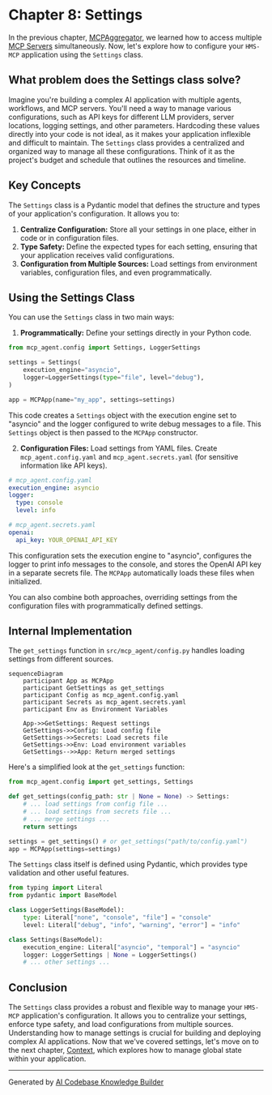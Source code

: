 # Chapter 8: Settings

In the previous chapter, [MCPAggregator](07_mcpaggregator.md), we learned how to access multiple [MCP Servers](04_mcp_server.md) simultaneously. Now, let's explore how to configure your `HMS-MCP` application using the `Settings` class.

## What problem does the Settings class solve?

Imagine you're building a complex AI application with multiple agents, workflows, and MCP servers.  You'll need a way to manage various configurations, such as API keys for different LLM providers, server locations, logging settings, and other parameters.  Hardcoding these values directly into your code is not ideal, as it makes your application inflexible and difficult to maintain.  The `Settings` class provides a centralized and organized way to manage all these configurations.  Think of it as the project's budget and schedule that outlines the resources and timeline.

## Key Concepts

The `Settings` class is a Pydantic model that defines the structure and types of your application's configuration.  It allows you to:

1. **Centralize Configuration:** Store all your settings in one place, either in code or in configuration files.
2. **Type Safety:** Define the expected types for each setting, ensuring that your application receives valid configurations.
3. **Configuration from Multiple Sources:** Load settings from environment variables, configuration files, and even programmatically.

## Using the Settings Class

You can use the `Settings` class in two main ways:

1. **Programmatically:** Define your settings directly in your Python code.

```python
from mcp_agent.config import Settings, LoggerSettings

settings = Settings(
    execution_engine="asyncio",
    logger=LoggerSettings(type="file", level="debug"),
)

app = MCPApp(name="my_app", settings=settings)
```

This code creates a `Settings` object with the execution engine set to "asyncio" and the logger configured to write debug messages to a file.  This `Settings` object is then passed to the `MCPApp` constructor.

2. **Configuration Files:** Load settings from YAML files.  Create `mcp_agent.config.yaml` and `mcp_agent.secrets.yaml` (for sensitive information like API keys).

```yaml
# mcp_agent.config.yaml
execution_engine: asyncio
logger:
  type: console
  level: info

# mcp_agent.secrets.yaml
openai:
  api_key: YOUR_OPENAI_API_KEY
```

This configuration sets the execution engine to "asyncio", configures the logger to print info messages to the console, and stores the OpenAI API key in a separate secrets file.  The `MCPApp` automatically loads these files when initialized.

You can also combine both approaches, overriding settings from the configuration files with programmatically defined settings.

## Internal Implementation

The `get_settings` function in `src/mcp_agent/config.py` handles loading settings from different sources.

```mermaid
sequenceDiagram
    participant App as MCPApp
    participant GetSettings as get_settings
    participant Config as mcp_agent.config.yaml
    participant Secrets as mcp_agent.secrets.yaml
    participant Env as Environment Variables

    App->>GetSettings: Request settings
    GetSettings->>Config: Load config file
    GetSettings->>Secrets: Load secrets file
    GetSettings->>Env: Load environment variables
    GetSettings-->>App: Return merged settings
```

Here's a simplified look at the `get_settings` function:

```python
from mcp_agent.config import get_settings, Settings

def get_settings(config_path: str | None = None) -> Settings:
    # ... load settings from config file ...
    # ... load settings from secrets file ...
    # ... merge settings ...
    return settings

settings = get_settings() # or get_settings("path/to/config.yaml")
app = MCPApp(settings=settings)
```

The `Settings` class itself is defined using Pydantic, which provides type validation and other useful features.

```python
from typing import Literal
from pydantic import BaseModel

class LoggerSettings(BaseModel):
    type: Literal["none", "console", "file"] = "console"
    level: Literal["debug", "info", "warning", "error"] = "info"

class Settings(BaseModel):
    execution_engine: Literal["asyncio", "temporal"] = "asyncio"
    logger: LoggerSettings | None = LoggerSettings()
    # ... other settings ...
```

## Conclusion

The `Settings` class provides a robust and flexible way to manage your `HMS-MCP` application's configuration.  It allows you to centralize your settings, enforce type safety, and load configurations from multiple sources.  Understanding how to manage settings is crucial for building and deploying complex AI applications. Now that we've covered settings, let's move on to the next chapter, [Context](09_context.md), which explores how to manage global state within your application.


---

Generated by [AI Codebase Knowledge Builder](https://github.com/The-Pocket/Tutorial-Codebase-Knowledge)